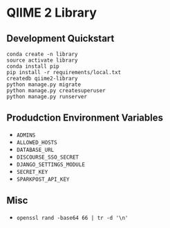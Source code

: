 # QIIME 2 Library

## Development Quickstart

```
conda create -n library
source activate library
conda install pip
pip install -r requirements/local.txt
createdb qiime2-library
python manage.py migrate
python manage.py createsuperuser
python manage.py runserver
```

## Produdction Environment Variables

- `ADMINS`
- `ALLOWED_HOSTS`
- `DATABASE_URL`
- `DISCOURSE_SSO_SECRET`
- `DJANGO_SETTINGS_MODULE`
- `SECRET_KEY`
- `SPARKPOST_API_KEY`

## Misc

- `openssl rand -base64 66 | tr -d '\n'`
